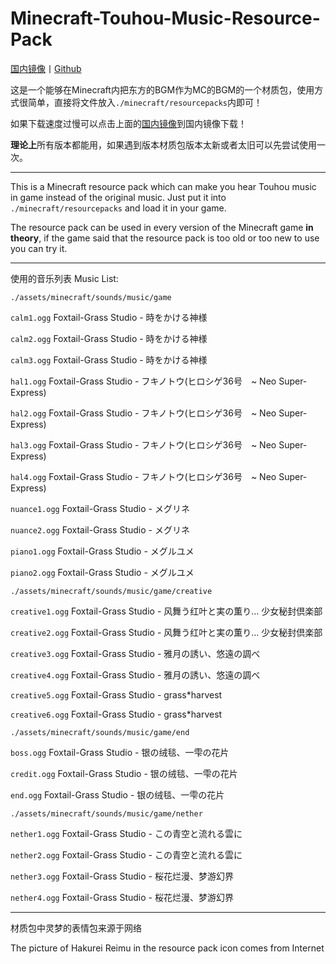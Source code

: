 # Minecraft-Touhou-Music-Resource-Pack

[国内镜像](https://gamernotitle.coding.net/p/Minecraft-Touhou-Music-Pack/d/Minecraft-Touhou-Music-Pack/git)丨[Github](https://github.com/GamerNoTitle/Minecraft-Touhou-Music-Resources-Pack)

这是一个能够在Minecraft内把东方的BGM作为MC的BGM的一个材质包，使用方式很简单，直接将文件放入``./minecraft/resourcepacks``内即可！

如果下载速度过慢可以点击上面的[国内镜像](https://gamernotitle.coding.net/p/Minecraft-Touhou-Music-Pack/d/Minecraft-Touhou-Music-Pack/git)到国内镜像下载！

**理论上**所有版本都能用，如果遇到版本材质包版本太新或者太旧可以先尝试使用一次。

---

This is a Minecraft resource pack which can make you hear Touhou music in game instead of the original music. Just put it into ``./minecraft/resourcepacks`` and load it in your game.

The resource pack can be used in every version of the Minecraft game **in theory**, if the game said that the resource pack is too old or too new to use you can try it.

---

使用的音乐列表 Music List:

``./assets/minecraft/sounds/music/game``

`calm1.ogg` Foxtail-Grass Studio - 時をかける神様

`calm2.ogg` Foxtail-Grass Studio - 時をかける神様

`calm3.ogg` Foxtail-Grass Studio - 時をかける神様

`hal1.ogg` Foxtail-Grass Studio - フキノトウ(ヒロシゲ36号　~ Neo Super-Express)

`hal2.ogg` Foxtail-Grass Studio - フキノトウ(ヒロシゲ36号　~ Neo Super-Express)

`hal3.ogg` Foxtail-Grass Studio - フキノトウ(ヒロシゲ36号　~ Neo Super-Express)

`hal4.ogg` Foxtail-Grass Studio - フキノトウ(ヒロシゲ36号　~ Neo Super-Express)

`nuance1.ogg` Foxtail-Grass Studio - メグリネ

`nuance2.ogg` Foxtail-Grass Studio - メグリネ

`piano1.ogg` Foxtail-Grass Studio - メグルユメ

`piano2.ogg` Foxtail-Grass Studio - メグルユメ



``./assets/minecraft/sounds/music/game/creative``

`creative1.ogg` Foxtail-Grass Studio - 风舞う红叶と実の薫り… 少女秘封倶楽部

`creative2.ogg` Foxtail-Grass Studio - 风舞う红叶と実の薫り… 少女秘封倶楽部

`creative3.ogg` Foxtail-Grass Studio - 雅月の誘い、悠遠の調べ

`creative4.ogg` Foxtail-Grass Studio - 雅月の誘い、悠遠の調べ

`creative5.ogg` Foxtail-Grass Studio - grass\*harvest

`creative6.ogg` Foxtail-Grass Studio - grass\*harvest



``./assets/minecraft/sounds/music/game/end``

`boss.ogg` Foxtail-Grass Studio - 银の绒毯、一雫の花片

`credit.ogg` Foxtail-Grass Studio - 银の绒毯、一雫の花片

`end.ogg` Foxtail-Grass Studio - 银の绒毯、一雫の花片



``./assets/minecraft/sounds/music/game/nether``

`nether1.ogg` Foxtail-Grass Studio - この青空と流れる雲に

`nether2.ogg` Foxtail-Grass Studio - この青空と流れる雲に

`nether3.ogg` Foxtail-Grass Studio - 桜花烂漫、梦游幻界

`nether4.ogg` Foxtail-Grass Studio - 桜花烂漫、梦游幻界

---
材质包中灵梦的表情包来源于网络

The picture of Hakurei Reimu in the resource pack icon comes from Internet